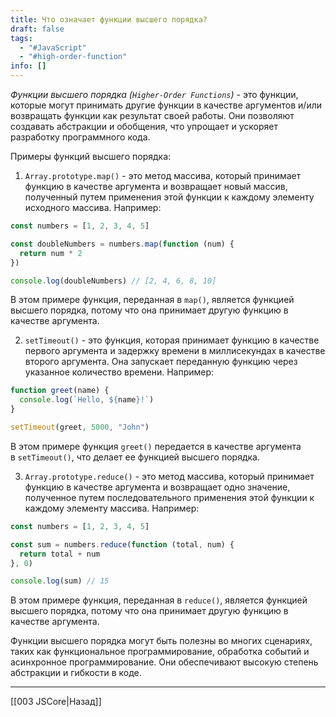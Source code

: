 ```yaml
---
title: Что означает функции высшего порядка?
draft: false
tags:
  - "#JavaScript"
  - "#high-order-function"
info: []
---
```

_Функции высшего порядка (`Higher-Order Functions`)_ - это функции, которые могут принимать другие функции в качестве аргументов и/или возвращать функции как результат своей работы. Они позволяют создавать абстракции и обобщения, что упрощает и ускоряет разработку программного кода.

Примеры функций высшего порядка:

1. `Array.prototype.map()` - это метод массива, который принимает функцию в качестве аргумента и возвращает новый массив, полученный путем применения этой функции к каждому элементу исходного массива. Например:

```javascript
const numbers = [1, 2, 3, 4, 5]

const doubleNumbers = numbers.map(function (num) {
  return num * 2
})

console.log(doubleNumbers) // [2, 4, 6, 8, 10]
```

В этом примере функция, переданная в `map()`, является функцией высшего порядка, потому что она принимает другую функцию в качестве аргумента.

2. `setTimeout()` - это функция, которая принимает функцию в качестве первого аргумента и задержку времени в миллисекундах в качестве второго аргумента. Она запускает переданную функцию через указанное количество времени. Например:

```javascript
function greet(name) {
  console.log(`Hello, ${name}!`)
}

setTimeout(greet, 5000, "John")
```

В этом примере функция `greet()` передается в качестве аргумента в `setTimeout()`, что делает ее функцией высшего порядка.

3. `Array.prototype.reduce()` - это метод массива, который принимает функцию в качестве аргумента и возвращает одно значение, полученное путем последовательного применения этой функции к каждому элементу массива. Например:

```javascript
const numbers = [1, 2, 3, 4, 5]

const sum = numbers.reduce(function (total, num) {
  return total + num
}, 0)

console.log(sum) // 15
```

В этом примере функция, переданная в `reduce()`, является функцией высшего порядка, потому что она принимает другую функцию в качестве аргумента.

Функции высшего порядка могут быть полезны во многих сценариях, таких как функциональное программирование, обработка событий и асинхронное программирование. Они обеспечивают высокую степень абстракции и гибкости в коде.

---

[[003 JSCore|Назад]]